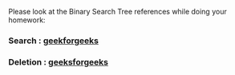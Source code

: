 Please look at the Binary Search Tree references while  doing your homework:
### Search : [geekforgeeks](https://www.geeksforgeeks.org/binary-search-tree-set-1-search-and-insertion/)
### Deletion : [geeksforgeeks](https://www.geeksforgeeks.org/binary-search-tree-data-structure/)
